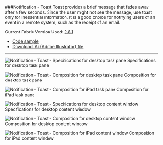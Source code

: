 ###Notification - Toast
Toast provides a brief message that fades away after a few seconds. Since the user might not see the message, use toast only for inessential information. It is a good choice for notifying users of an event in a remote system, such as the receipt of an email.

Current Fabric Version Used: [2.6.1](https://github.com/OfficeDev/office-ui-fabric-core/releases/tag/2.6.1)

* [Code sample](https://github.com/OfficeDev/Office-Add-in-UX-Design-Patterns-Code/tree/master/templates/notifications/toast)
* [Download .Ai (Adobe Illustrator) file](https://github.com/OfficeDev/Office-Add-in-UX-Design-Patterns/blob/master/Patterns/Source%20Files/Notification_toast.ai)

***

![Notification - Toast - Specifications for desktop task pane](https://raw.githubusercontent.com/OfficeDev/Office-Add-in-UX-Design-Patterns/master/Patterns/Assets/Notification_Toast/Notification_toast_Desktop%20Task%20Pane%20Callouts.png)
Specifications for desktop task pane 


![Notification - Toast - Composition for desktop task pane](https://raw.githubusercontent.com/OfficeDev/Office-Add-in-UX-Design-Patterns/master/Patterns/Assets/Notification_Toast/Notification_toast_Desktop%20Task%20Pane.png)
Composition for desktop task pane 


![Notification - Toast - Composition for iPad task pane](https://raw.githubusercontent.com/OfficeDev/Office-Add-in-UX-Design-Patterns/master/Patterns/Assets/Notification_Toast/Notification_toast_iPad%20Task%20Pane.png)
Composition for iPad task pane 


![Notification - Toast - Specifications for desktop content window](https://raw.githubusercontent.com/OfficeDev/Office-Add-in-UX-Design-Patterns/master/Patterns/Assets/Notification_Toast/Notification_toast_Desktop%20Content%20Window%20Callouts.png)
Specifications for desktop content window


![Notification - Toast - Composition for desktop content window](https://raw.githubusercontent.com/OfficeDev/Office-Add-in-UX-Design-Patterns/master/Patterns/Assets/Notification_Toast/Notification_toast_Desktop%20Content%20Window.png)
Composition for desktop content window


![Notification - Toast - Composition for iPad content window](https://raw.githubusercontent.com/OfficeDev/Office-Add-in-UX-Design-Patterns/master/Patterns/Assets/Notification_Toast/Notification_toast_iPad%20Content%20Window.png)
Composition for iPad content window
